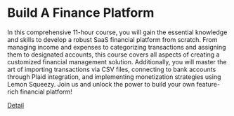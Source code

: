 # Build A Finance Platform

In this comprehensive 11-hour course, you will gain the essential knowledge and skills to develop a robust SaaS financial platform from scratch. From managing income and expenses to categorizing transactions and assigning them to designated accounts, this course covers all aspects of creating a customized financial management solution. Additionally, you will master the art of importing transactions via CSV files, connecting to bank accounts through Plaid integration, and implementing monetization strategies using Lemon Squeezy. Join us and unlock the power to build your own feature-rich financial platform! 

[Detail](https://eduitfree.com/courses/build-a-finance-platform)